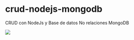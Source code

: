 # crud-nodejs-mongodb
CRUD con NodeJs y Base de datos No relaciones MongoDB

![](https://blogger.googleusercontent.com/img/a/AVvXsEjYacAatrT1MHRPmBGzvpGV-lbOiTyLgAIDEEhsYUlQz3x4Wtiko_YSsFxlLQ5m2ob_MMCkWMdhvgAXCssdLh9d7-NtP-2CyRbnffxeoLOQst-nW2BUunr1Ackms0amlSnti0CUpJqG-xF9mlegc4MKXCTtcOgFwandprsQLRZ-euqcUefHoH0dgg=s320)
